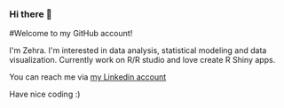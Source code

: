### Hi there 👋

#Welcome to my GitHub account!

I'm Zehra. 
I'm interested in data analysis, statistical modeling and data visualization. 
Currently work on R/R studio and love create R Shiny apps.

You can reach me via [my Linkedin account](https://www.linkedin.com/in/zehra-cebeci/) 

Have nice coding :)
